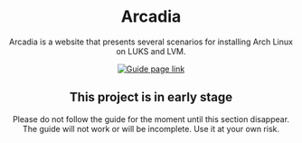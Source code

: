 <div align="center">
	<h1>Arcadia</h1>
	<p>Arcadia is a website that presents several scenarios for installing Arch Linux on LUKS and LVM.
	</p>
	<p>
		<a href="https://github.com/ChaosDynamix/Arcadia">
			<img src="https://img.shields.io/badge/-Guide is offline-red?style=for-the-badge" alt="Guide page link" />
		</a>
	</p>
</div>

<div align="center">
	<h2>This project is in early stage</h2>
	<p>Please do not  follow the guide for the moment until this section disappear. The guide will not work or will be incomplete. Use it at your own risk.
	</p>
</div>
